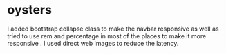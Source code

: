 # oysters

I added bootstrap collapse class to make the navbar responsive as well as tried to use rem and percentage in most of the places to make it more responsive . I used direct web images to reduce the latency.
